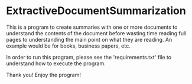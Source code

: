 # ExtractiveDocumentSummarization

This is a program to create summaries with one or more documents to understand the contents of the document before wasting time reading full pages to understanding the main point on what they are reading. An example would be for books, business papers, etc. 

In order to run this program, please see the 'requirements.txt' file to understand how to execute the program.

Thank you! Enjoy the program! 






